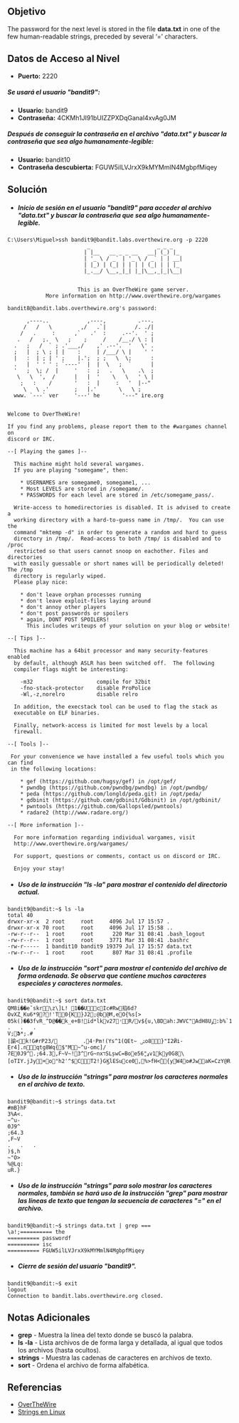 ## Objetivo
The password for the next level is stored in the file **data.txt** in one of the few human-readable strings, preceded by several ‘=’ characters.
## Datos de Acceso al Nivel
- **Puerto:** 2220
##### Se usará el usuario "bandit9":
- **Usuario:** bandit9
- **Contraseña:** 4CKMh1JI91bUIZZPXDqGanal4xvAg0JM
##### Después de conseguir la contraseña en el archivo "data.txt" y buscar la contraseña que sea algo humanamente-legible:
- **Usuario:** bandit10
- **Contraseña descubierta:** FGUW5ilLVJrxX9kMYMmlN4MgbpfMiqey
## Solución
- ##### Inicio de sesión en el usuario "bandit9" para acceder al archivo "data.txt" y buscar la contraseña que sea algo humanamente-legible.
```
C:\Users\Miguel>ssh bandit9@bandit.labs.overthewire.org -p 2220
                         _                     _ _ _
                        | |__   __ _ _ __   __| (_) |_
                        | '_ \ / _` | '_ \ / _` | | __|
                        | |_) | (_| | | | | (_| | | |_
                        |_.__/ \__,_|_| |_|\__,_|_|\__|


                      This is an OverTheWire game server.
            More information on http://www.overthewire.org/wargames

bandit8@bandit.labs.overthewire.org's password:

      ,----..            ,----,          .---.
     /   /   \         ,/   .`|         /. ./|
    /   .     :      ,`   .'  :     .--'.  ' ;
   .   /   ;.  \   ;    ;     /    /__./ \ : |
  .   ;   /  ` ; .'___,/    ,' .--'.  '   \' .
  ;   |  ; \ ; | |    :     | /___/ \ |    ' '
  |   :  | ; | ' ;    |.';  ; ;   \  \;      :
  .   |  ' ' ' : `----'  |  |  \   ;  `      |
  '   ;  \; /  |     '   :  ;   .   \    .\  ;
   \   \  ',  /      |   |  '    \   \   ' \ |
    ;   :    /       '   :  |     :   '  |--"
     \   \ .'        ;   |.'       \   \ ;
  www. `---` ver     '---' he       '---" ire.org


Welcome to OverTheWire!

If you find any problems, please report them to the #wargames channel on
discord or IRC.

--[ Playing the games ]--

  This machine might hold several wargames.
  If you are playing "somegame", then:

    * USERNAMES are somegame0, somegame1, ...
    * Most LEVELS are stored in /somegame/.
    * PASSWORDS for each level are stored in /etc/somegame_pass/.

  Write-access to homedirectories is disabled. It is advised to create a
  working directory with a hard-to-guess name in /tmp/.  You can use the
  command "mktemp -d" in order to generate a random and hard to guess
  directory in /tmp/.  Read-access to both /tmp/ is disabled and to /proc
  restricted so that users cannot snoop on eachother. Files and directories
  with easily guessable or short names will be periodically deleted! The /tmp
  directory is regularly wiped.
  Please play nice:

    * don't leave orphan processes running
    * don't leave exploit-files laying around
    * don't annoy other players
    * don't post passwords or spoilers
    * again, DONT POST SPOILERS!
      This includes writeups of your solution on your blog or website!

--[ Tips ]--

  This machine has a 64bit processor and many security-features enabled
  by default, although ASLR has been switched off.  The following
  compiler flags might be interesting:

    -m32                    compile for 32bit
    -fno-stack-protector    disable ProPolice
    -Wl,-z,norelro          disable relro

  In addition, the execstack tool can be used to flag the stack as
  executable on ELF binaries.

  Finally, network-access is limited for most levels by a local
  firewall.

--[ Tools ]--

 For your convenience we have installed a few useful tools which you can find
 in the following locations:

    * gef (https://github.com/hugsy/gef) in /opt/gef/
    * pwndbg (https://github.com/pwndbg/pwndbg) in /opt/pwndbg/
    * peda (https://github.com/longld/peda.git) in /opt/peda/
    * gdbinit (https://github.com/gdbinit/Gdbinit) in /opt/gdbinit/
    * pwntools (https://github.com/Gallopsled/pwntools)
    * radare2 (http://www.radare.org/)

--[ More information ]--

  For more information regarding individual wargames, visit
  http://www.overthewire.org/wargames/

  For support, questions or comments, contact us on discord or IRC.

  Enjoy your stay!
```

- ##### Uso de la instrucción "ls -la" para mostrar el contenido del directorio actual.
```
bandit9@bandit:~$ ls -la
total 40
drwxr-xr-x  2 root     root     4096 Jul 17 15:57 .
drwxr-xr-x 70 root     root     4096 Jul 17 15:58 ..
-rw-r--r--  1 root     root      220 Mar 31 08:41 .bash_logout
-rw-r--r--  1 root     root     3771 Mar 31 08:41 .bashrc
-rw-r-----  1 bandit10 bandit9 19379 Jul 17 15:57 data.txt
-rw-r--r--  1 root     root      807 Mar 31 08:41 .profile
```

- ##### Uso de la instrucción "sort" para mostrar el contenido del archivo de forma ordenada. Se observa que contiene muchos caracteres especiales y caracteres normales.
```
bandit9@bandit:~$ sort data.txt
QM8i��e˘skr\z\]L! 1��UcIc#Rw掐6d?OvXZֲˎKu6*9?!'T0{K}J2;@b@M,eO{%s[>
05k()��3fvR_^D@��k_e+B!id*lkv27ʴR/v${u,\BDah:JWVC"AdH8Uۅ:b%`127tD~r9-
.   .   .
V;Ֆ*;.#
|諭<k!G#rP23/        .4˒Pm!(Ys^1(QЕt~ ݰo8}"I2Ӥі-Er4].nqtg8Wq{$"M~^u-omc]/ʔE0J9^.;64.3,F~V~!3^rG~nxדSLșwC=Boeډ"̺56v1ky0G8\[oTIY.jJy+o"h2ՙ^$CT2!}GϏlESuce0,%>fH<ؒ{yW4o#JwaK=CzY@R|u`
```

- ##### Uso de la instrucción "strings" para mostrar los caracteres normales en el archivo de texto.
```
bandit9@bandit:~$ strings data.txt
#mB}hF
3%A<.
~^u-
0J9^
;64.3
,F~V
.   .   .
)$,h
~"O>
%@Lq:
uR.}
```

- ##### Uso de la instrucción "strings" para solo mostrar los caracteres normales, también se hará uso de la instrucción "grep" para mostrar las líneas de texto que tengan la secuencia de caracteres "=" en el archivo.
```
bandit9@bandit:~$ strings data.txt | grep ===
\a!;========== the
========== passwordf
========== isc
========== FGUW5ilLVJrxX9kMYMmlN4MgbpfMiqey
```

- ##### Cierre de sesión del usuario "bandit9".
```
bandit9@bandit:~$ exit
logout
Connection to bandit.labs.overthewire.org closed.
```
## Notas Adicionales
- **grep** - Muestra la línea del texto donde se buscó la palabra.
- **ls -la** - Lista archivos de de forma larga y detallada, al igual que todos los archivos (hasta ocultos).
- **strings** - Muestra las cadenas de caracteres en archivos de texto.
- **sort** - Ordena el archivo de forma alfabética.
## Referencias
- [OverTheWire](https://overthewire.org/wargames/bandit/bandit1.html)
- [Strings en Linux](https://infolinux.es/comando-strings-de-linux-obten-cadenas-de-texto-de-archivos-article-about-linux-command-strings-retrieve-text-strings-from-files/)